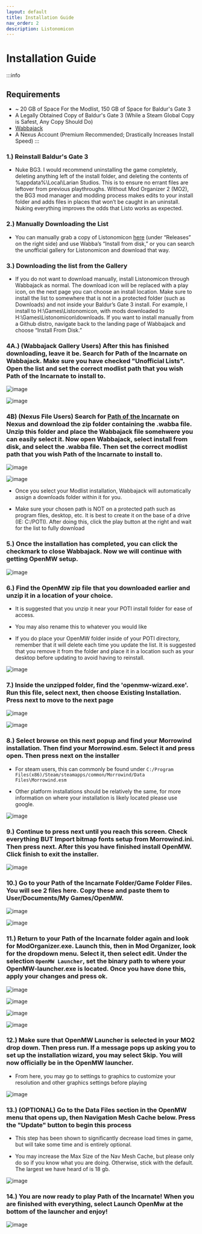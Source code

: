 ```yaml
---
layout: default
title: Installation Guide
nav_order: 2
description: Listonomicon
---
```


# **Installation Guide**
:::info
## **Requirements**
- ~ 20 GB of Space For the Modlist, 150 GB of Space for Baldur's Gate 3
- A Legally Obtained Copy of Baldur's Gate 3 (While a Steam Global Copy is Safest, Any Copy Should Do)
- [Wabbajack](https://www.wabbajack.org/)
- A Nexus Account (Premium Recommended; Drastically Increases Install Speed)
:::

### 1.) Reinstall Baldur's Gate 3

- Nuke BG3. I would recommend uninstalling the game completely, deleting anything left of the install folder, and deleting the contents of %appdata%\Local\Larian Studios. This is to ensure no errant files are leftover from previous playthroughs. Without Mod Organizer 2 (MO2), the BG3 mod manager and modding process makes edits to your install folder and adds files in places that won’t be caught in an uninstall. Nuking everything improves the odds that Listo works as expected.

### 2.) Manually Downloading the List

- You can manually grab a copy of Listonomicon [here](https://github.com/Listonomicon-Team/Listonomicon) (under “Releases” on the right side) and use Wabba’s “Install from disk,” or you can search the unofficial gallery for Listonomicon and download that way.

### 3.) Downloading the list from the Gallery

- If you do not want to download manually, install Listonomicon through Wabbajack as normal. The download icon will be replaced with a play icon, on the next page you can choose an install location. Make sure to install the list to somewhere that is not in a protected folder (such as Downloads) and not inside your Baldur’s Gate 3 install. For example, I install to H:\Games\Listonomicon, with mods downloaded to H:\Games\Listonomicon\downloads. If you want to install manually from a Github distro, navigate back to the landing page of Wabbajack and choose “Install From Disk.” 

### 4A.) (Wabbajack Gallery Users) After this has finished downloading, leave it be. Search for Path of the Incarnate on Wabbajack. Make sure you have checked "Unofficial Lists". Open the list and set the correct modlist path that you wish Path of the Incarnate to install to.

![image](https://github.com/TheMrNewVegas/TheMrNewVegas.github.io/assets/112358568/af0a8e79-e539-42dd-bc63-9ce74df1f294)

![image](https://github.com/TheMrNewVegas/TheMrNewVegas.github.io/assets/112358568/eae79624-9ea6-4253-8d76-ce1b59e1a0c2)

### 4B) (Nexus File Users) Search for [Path of the Incarnate](https://www.nexusmods.com/morrowind/mods/53437?tab=files) on Nexus and download the zip folder containing the .wabba file. Unzip this folder and place the Wabbajack file somehwere you can easily select it. Now open Wabbajack, select install from disk, and select the .wabba file. Then set the correct modlist path that you wish Path of the Incarnate to install to.

![image](https://github.com/TheMrNewVegas/TheMrNewVegas.github.io/assets/112358568/7b945a46-1f6a-49cd-89ae-ca8f9a2ae90e)

![image](https://github.com/TheMrNewVegas/TheMrNewVegas.github.io/assets/112358568/63c93bed-0666-4a8a-aec3-01bfb421cb80)

- Once you select your Modlist installation, Wabbajack will automatically assign a downloads folder within it for you.

- Make sure your chosen path is NOT on a protected path such as program files, desktop, etc. It is best to create it on the base of a drive (IE: C:/POTI). After doing this, click the play button at the right and wait for the list to fully download

### 5.) Once the installation has completed, you can click the checkmark to close Wabbajack. Now we will continue with getting OpenMW setup.

![image](https://github.com/TheMrNewVegas/TheMrNewVegas.github.io/assets/112358568/03a0cd6b-5977-4f0e-90f8-8aeab9adb57f)

### 6.) Find the OpenMW zip file that you downloaded earlier and unzip it in a location of your choice.

- It is suggested that you unzip it near your POTI install folder for ease of access.

- You may also rename this to whatever you would like

- If you do place your OpenMW folder inside of your POTI directory, remember that it will delete each time you update the list. It is suggested that you remove it from the folder and place it in a location such as your desktop before updating to avoid having to reinstall.

![image](https://github.com/TheMrNewVegas/TheMrNewVegas.github.io/assets/112358568/04113823-9234-4de0-a1c8-d2c118ed1074)

### 7.) Inside the unzipped folder, find the 'openmw-wizard.exe'. Run this file, select next, then choose Existing Installation. Press next to move to the next page

![image](https://github.com/TheMrNewVegas/TheMrNewVegas.github.io/assets/112358568/517fb86b-a853-4505-a395-2f96c64e5d07)

![image](https://github.com/TheMrNewVegas/TheMrNewVegas.github.io/assets/112358568/b06e25bd-09c0-4dd4-8cb0-dfaccce3bfb0)

### 8.) Select browse on this next popup and find your Morrowind installation. Then find your Morrowind.esm. Select it and press open. Then press next on the installer

- For steam users, this can commonly be found under `C:/Program Files(x86)/Steam/steamapps/common/Morrowind/Data Files\Morrowind.esm`

- Other platform installations should be relatively the same, for more information on where your installation is likely located please use google. 

![image](https://github.com/TheMrNewVegas/TheMrNewVegas.github.io/assets/112358568/c8115dd1-11c5-4888-87e5-98f21cad7fa4)

### 9.) Continue to press next until you reach this screen. Check everything BUT Import bitmap fonts setup from Morrowind.ini. Then press next. After this you have finished install OpenMW. Click finish to exit the installer.

![image](https://github.com/TheMrNewVegas/TheMrNewVegas.github.io/assets/112358568/a6ae026b-5ca7-4314-b5bb-690fbf176c89)

### 10.) Go to your Path of the Incarnate Folder/Game Folder Files. You will see 2 files here. Copy these and paste them to User/Documents/My Games/OpenMW.

![image](https://github.com/TheMrNewVegas/TheMrNewVegas.github.io/assets/112358568/de5e936b-1c0f-42d0-902d-8230046d42ee)

![image](https://github.com/TheMrNewVegas/TheMrNewVegas.github.io/assets/112358568/527780d7-e810-4996-883d-043227c1b32f)

### 11.) Return to your Path of the Incarnate folder again and look for ModOrganizer.exe. Launch this, then in Mod Organizer, look for the dropdown menu. Select it, then select edit. Under the selection `OpenMW Launcher`, set the binary path to where your OpenMW-launcher.exe is located. Once you have done this, apply your changes and press ok.

![image](https://github.com/TheMrNewVegas/TheMrNewVegas.github.io/assets/112358568/6a111fec-5439-47d2-8e35-9324e222a3ea)

![image](https://github.com/TheMrNewVegas/TheMrNewVegas.github.io/assets/112358568/5990230a-e83c-4dcd-8efb-1f1de8520f8e)

![image](https://github.com/TheMrNewVegas/TheMrNewVegas.github.io/assets/112358568/ef094809-7395-439e-a0f9-d81b5a91d925)

![image](https://github.com/TheMrNewVegas/TheMrNewVegas.github.io/assets/112358568/ab6fbf85-fca2-4784-b01f-b599e64bc91b)

### 12.) Make sure that OpenMW Launcher is selected in your MO2 drop down. Then press run. If a message pops up asking you to set up the installation wizard, you may select Skip. You will now officially be in the OpenMW launcher.
 
- From here, you may go to settings to graphics to customize your resolution and other graphics settings before playing

![image](https://github.com/TheMrNewVegas/TheMrNewVegas.github.io/assets/112358568/91d04d39-1d45-4b06-bd07-c6aba52edec2)

### 13.) (OPTIONAL) Go to the Data Files section in the OpenMW menu that opens up, then Navigation Mesh Cache below. Press the "Update" button to begin this process

- This step has been shown to significantly decrease load times in game, but will take some time and is entirely optional.

- You may increase the Max Size of the Nav Mesh Cache, but please only do so if you know what you are doing. Otherwise, stick with the default. The largest we have heard of is 18 gb.

![image](https://github.com/TheMrNewVegas/TheMrNewVegas.github.io/assets/112358568/fa748d6a-bf6e-48f1-b07b-178e4a3f466a)

### 14.) You are now ready to play Path of the Incarnate! When you are finished with everything, select Launch OpenMw at the bottom of the launcher and enjoy!

![image](https://github.com/TheMrNewVegas/TheMrNewVegas.github.io/assets/112358568/cc03497b-932d-4220-936b-7b4de7907aa4)



